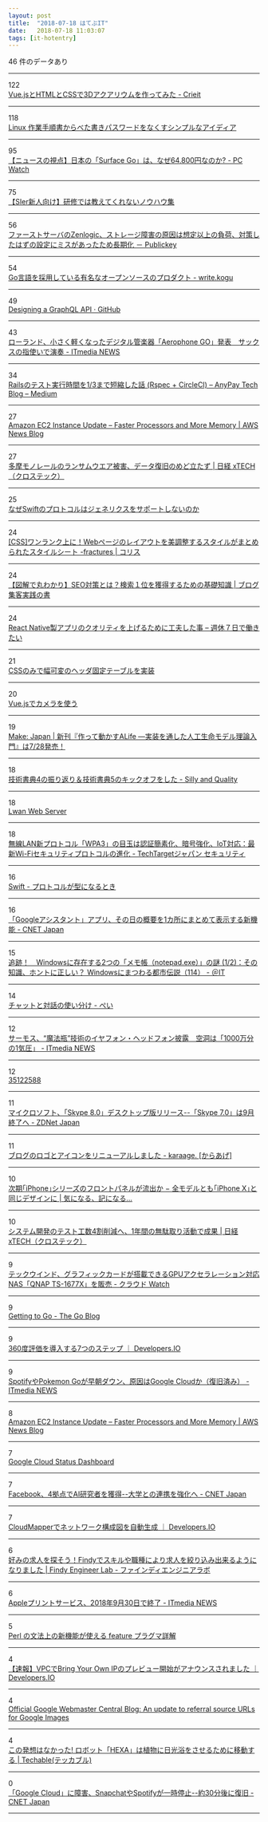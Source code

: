 ```yaml
---
layout: post
title:  "2018-07-18 はてぶIT"
date:   2018-07-18 11:03:07
tags: [it-hotentry]
---
```

46 件のデータあり

<hr><div class="row">
<div class="col-1"><span class="badge badge-pill badge-success h2">122</span></div>
<div class="col-11"><a href='https://crieit.net/posts/Vue-js-HTML-CSS-3D' target='_blank'>Vue.jsとHTMLとCSSで3Dアクアリウムを作ってみた - Crieit</a></div>
</div>
<hr>
<div class="row">
<div class="col-1"><span class="badge badge-pill badge-success h2">118</span></div>
<div class="col-11"><a href='https://qiita.com/ktooi/items/ba156bb1848c31f04949' target='_blank'>Linux 作業手順書からべた書きパスワードをなくすシンプルなアイディア</a></div>
</div>
<hr>
<div class="row">
<div class="col-1"><span class="badge badge-pill badge-success h2">95</span></div>
<div class="col-11"><a href='https://pc.watch.impress.co.jp/docs/column/howtoreadnews/1133160.html' target='_blank'>【ニュースの視点】日本の「Surface Go」は、なぜ64,800円なのか? - PC Watch</a></div>
</div>
<hr>
<div class="row">
<div class="col-1"><span class="badge badge-pill badge-success h2">75</span></div>
<div class="col-11"><a href='https://qiita.com/old-stone/items/6221824566116710453f' target='_blank'>【SIer新人向け】研修では教えてくれないノウハウ集</a></div>
</div>
<hr>
<div class="row">
<div class="col-1"><span class="badge badge-pill badge-success h2">56</span></div>
<div class="col-11"><a href='https://www.publickey1.jp/blog/18/zenlogic_1.html' target='_blank'>ファーストサーバのZenlogic、ストレージ障害の原因は想定以上の負荷、対策したはずの設定にミスがあったため長期化 － Publickey</a></div>
</div>
<hr>
<div class="row">
<div class="col-1"><span class="badge badge-pill badge-success h2">54</span></div>
<div class="col-11"><a href='http://write.kogus.org/articles/j5oYbI' target='_blank'>Go言語を採用している有名なオープンソースのプロダクト - write.kogu</a></div>
</div>
<hr>
<div class="row">
<div class="col-1"><span class="badge badge-pill badge-success h2">49</span></div>
<div class="col-11"><a href='https://gist.github.com/swalkinshaw/3a33e2d292b60e68fcebe12b62bbb3e2' target='_blank'>Designing a GraphQL API · GitHub</a></div>
</div>
<hr>
<div class="row">
<div class="col-1"><span class="badge badge-pill badge-success h2">43</span></div>
<div class="col-11"><a href='http://www.itmedia.co.jp/news/articles/1807/17/news127.html' target='_blank'>ローランド、小さく軽くなったデジタル管楽器「Aerophone GO」発表　サックスの指使いで演奏 - ITmedia NEWS</a></div>
</div>
<hr>
<div class="row">
<div class="col-1"><span class="badge badge-pill badge-success h2">34</span></div>
<div class="col-11"><a href='https://medium.com/anypay-tech-blog/441e78c1796c' target='_blank'>Railsのテスト実行時間を1/3まで短縮した話 (Rspec + CircleCI) – AnyPay Tech Blog – Medium</a></div>
</div>
<hr>
<div class="row">
<div class="col-1"><span class="badge badge-pill badge-success h2">27</span></div>
<div class="col-11"><a href='https://aws.amazon.com/blogs/aws/amazon-ec2-instance-update-faster-processors-and-more-memory/' target='_blank'>Amazon EC2 Instance Update – Faster Processors and More Memory | AWS News Blog</a></div>
</div>
<hr>
<div class="row">
<div class="col-1"><span class="badge badge-pill badge-success h2">27</span></div>
<div class="col-11"><a href='https://tech.nikkeibp.co.jp/atcl/nxt/news/18/01997/' target='_blank'>多摩モノレールのランサムウエア被害、データ復旧のめど立たず | 日経 xTECH（クロステック）</a></div>
</div>
<hr>
<div class="row">
<div class="col-1"><span class="badge badge-pill badge-success h2">25</span></div>
<div class="col-11"><a href='https://qiita.com/koher/items/b21879a31210f7408502' target='_blank'>なぜSwiftのプロトコルはジェネリクスをサポートしないのか</a></div>
</div>
<hr>
<div class="row">
<div class="col-1"><span class="badge badge-pill badge-success h2">24</span></div>
<div class="col-11"><a href='https://coliss.com/articles/build-websites/operation/css/css-utility-classes-fractures.html' target='_blank'>[CSS]ワンランク上に！Webページのレイアウトを美調整するスタイルがまとめられたスタイルシート -fractures | コリス</a></div>
</div>
<hr>
<div class="row">
<div class="col-1"><span class="badge badge-pill badge-success h2">24</span></div>
<div class="col-11"><a href='https://arata01.info/seo-base-10189' target='_blank'>【図解で丸わかり】SEO対策とは？検索１位を獲得するための基礎知識 | ブログ集客実践の書</a></div>
</div>
<hr>
<div class="row">
<div class="col-1"><span class="badge badge-pill badge-success h2">24</span></div>
<div class="col-11"><a href='https://blog.craftz.dog/lessons-learned-from-creating-my-mobile-app-to-build-a-high-quality-react-native-app-dcf021ce37ef' target='_blank'>React Native製アプリのクオリティを上げるために工夫した事 – 週休７日で働きたい</a></div>
</div>
<hr>
<div class="row">
<div class="col-1"><span class="badge badge-pill badge-success h2">21</span></div>
<div class="col-11"><a href='https://qiita.com/k7a/items/eda2f228f53e57827b7c' target='_blank'>CSSのみで幅可変のヘッダ固定テーブルを実装</a></div>
</div>
<hr>
<div class="row">
<div class="col-1"><span class="badge badge-pill badge-success h2">20</span></div>
<div class="col-11"><a href='https://qiita.com/nkg/items/be89d8aebda6509ce2e1' target='_blank'>Vue.jsでカメラを使う</a></div>
</div>
<hr>
<div class="row">
<div class="col-1"><span class="badge badge-pill badge-success h2">19</span></div>
<div class="col-11"><a href='http://makezine.jp/blog/2018/07/how-to-make-and-run-alife.html' target='_blank'>Make: Japan | 新刊『作って動かすALife ―実装を通した人工生命モデル理論入門』は7/28発売！</a></div>
</div>
<hr>
<div class="row">
<div class="col-1"><span class="badge badge-pill badge-success h2">18</span></div>
<div class="col-11"><a href='http://meganetaaan.hatenablog.com/entry/2018/07/17/233556' target='_blank'>技術書典4の振り返り＆技術書典5のキックオフをした - Silly and Quality</a></div>
</div>
<hr>
<div class="row">
<div class="col-1"><span class="badge badge-pill badge-success h2">18</span></div>
<div class="col-11"><a href='https://lwan.ws/' target='_blank'>Lwan Web Server</a></div>
</div>
<hr>
<div class="row">
<div class="col-1"><span class="badge badge-pill badge-success h2">18</span></div>
<div class="col-11"><a href='http://techtarget.itmedia.co.jp/tt/news/1807/17/news11.html' target='_blank'>無線LAN新プロトコル「WPA3」の目玉は認証簡素化、暗号強化、IoT対応：最新Wi-Fiセキュリティプロトコルの進化 - TechTargetジャパン セキュリティ</a></div>
</div>
<hr>
<div class="row">
<div class="col-1"><span class="badge badge-pill badge-success h2">16</span></div>
<div class="col-11"><a href='https://qiita.com/dankogai/items/5e8a96f707aa00710f14' target='_blank'>Swift - プロトコルが型になるとき</a></div>
</div>
<hr>
<div class="row">
<div class="col-1"><span class="badge badge-pill badge-success h2">16</span></div>
<div class="col-11"><a href='https://japan.cnet.com/article/35122601/' target='_blank'>「Googleアシスタント」アプリ、その日の概要を1カ所にまとめて表示する新機能 - CNET Japan</a></div>
</div>
<hr>
<div class="row">
<div class="col-1"><span class="badge badge-pill badge-success h2">15</span></div>
<div class="col-11"><a href='http://www.atmarkit.co.jp/ait/articles/1807/17/news012.html' target='_blank'>追跡！　Windowsに存在する2つの「メモ帳（notepad.exe）」の謎 (1/2)：その知識、ホントに正しい？ Windowsにまつわる都市伝説（114） - ＠IT</a></div>
</div>
<hr>
<div class="row">
<div class="col-1"><span class="badge badge-pill badge-success h2">14</span></div>
<div class="col-11"><a href='https://tikasan.hatenablog.com/entry/2018/07/17/224714' target='_blank'>チャットと対話の使い分け - ぺい</a></div>
</div>
<hr>
<div class="row">
<div class="col-1"><span class="badge badge-pill badge-success h2">12</span></div>
<div class="col-11"><a href='http://www.itmedia.co.jp/news/articles/1807/17/news095.html' target='_blank'>サーモス、“魔法瓶”技術のイヤフォン・ヘッドフォン披露　空洞は「1000万分の1気圧」 - ITmedia NEWS</a></div>
</div>
<hr>
<div class="row">
<div class="col-1"><span class="badge badge-pill badge-success h2">12</span></div>
<div class="col-11"><a href='https://japan.cnet.com/article/35122588/' target='_blank'>35122588</a></div>
</div>
<hr>
<div class="row">
<div class="col-1"><span class="badge badge-pill badge-success h2">11</span></div>
<div class="col-11"><a href='https://japan.zdnet.com/article/35122528/' target='_blank'>マイクロソフト、「Skype 8.0」デスクトップ版リリース--「Skype 7.0」は9月終了へ - ZDNet Japan</a></div>
</div>
<hr>
<div class="row">
<div class="col-1"><span class="badge badge-pill badge-success h2">11</span></div>
<div class="col-11"><a href='https://karaage.hatenadiary.jp/entry/2018/07/18/073000' target='_blank'>ブログのロゴとアイコンをリニューアルしました - karaage. [からあげ]</a></div>
</div>
<hr>
<div class="row">
<div class="col-1"><span class="badge badge-pill badge-success h2">10</span></div>
<div class="col-11"><a href='https://taisy0.com/2018/07/17/99386.html' target='_blank'>次期｢iPhone｣シリーズのフロントパネルが流出か − 全モデルとも｢iPhone X｣と同じデザインに | 気になる、記になる…</a></div>
</div>
<hr>
<div class="row">
<div class="col-1"><span class="badge badge-pill badge-success h2">10</span></div>
<div class="col-11"><a href='https://tech.nikkeibp.co.jp/atcl/nxt/column/18/00359/071000001/' target='_blank'>システム開発のテスト工数4割削減へ、1年間の無駄取り活動で成果 | 日経 xTECH（クロステック）</a></div>
</div>
<hr>
<div class="row">
<div class="col-1"><span class="badge badge-pill badge-success h2">9</span></div>
<div class="col-11"><a href='https://cloud.watch.impress.co.jp/docs/news/1133229.html' target='_blank'>テックウインド、グラフィックカードが搭載できるGPUアクセラレーション対応NAS「QNAP TS-1677X」を販売 - クラウド Watch</a></div>
</div>
<hr>
<div class="row">
<div class="col-1"><span class="badge badge-pill badge-success h2">9</span></div>
<div class="col-11"><a href='https://blog.golang.org/ismmkeynote' target='_blank'>Getting to Go - The Go Blog</a></div>
</div>
<hr>
<div class="row">
<div class="col-1"><span class="badge badge-pill badge-success h2">9</span></div>
<div class="col-11"><a href='https://dev.classmethod.jp/etc/aws-bu-360do/' target='_blank'>360度評価を導入する7つのステップ ｜ Developers.IO</a></div>
</div>
<hr>
<div class="row">
<div class="col-1"><span class="badge badge-pill badge-success h2">9</span></div>
<div class="col-11"><a href='http://www.itmedia.co.jp/news/articles/1807/18/news060.html' target='_blank'>SpotifyやPokemon Goが早朝ダウン、原因はGoogle Cloudか（復旧済み） - ITmedia NEWS</a></div>
</div>
<hr>
<div class="row">
<div class="col-1"><span class="badge badge-pill badge-success h2">8</span></div>
<div class="col-11"><a href='https://aws.amazon.com/jp/blogs/aws/amazon-ec2-instance-update-faster-processors-and-more-memory/' target='_blank'>Amazon EC2 Instance Update – Faster Processors and More Memory | AWS News Blog</a></div>
</div>
<hr>
<div class="row">
<div class="col-1"><span class="badge badge-pill badge-success h2">7</span></div>
<div class="col-11"><a href='https://status.cloud.google.com/incident/cloud-networking/18012' target='_blank'>Google Cloud Status Dashboard</a></div>
</div>
<hr>
<div class="row">
<div class="col-1"><span class="badge badge-pill badge-success h2">7</span></div>
<div class="col-11"><a href='https://japan.cnet.com/article/35122602/' target='_blank'>Facebook、4拠点でAI研究者を獲得--大学との連携を強化へ - CNET Japan</a></div>
</div>
<hr>
<div class="row">
<div class="col-1"><span class="badge badge-pill badge-success h2">7</span></div>
<div class="col-11"><a href='https://dev.classmethod.jp/cloud/aws/cloudmapper-install/' target='_blank'>CloudMapperでネットワーク構成図を自動生成 ｜ Developers.IO</a></div>
</div>
<hr>
<div class="row">
<div class="col-1"><span class="badge badge-pill badge-success h2">6</span></div>
<div class="col-11"><a href='https://findy-code.io/engineer-lab/refine-recommend-jobs' target='_blank'>好みの求人を探そう！Findyでスキルや職種により求人を絞り込み出来るようになりました | Findy Engineer Lab - ファインディエンジニアラボ</a></div>
</div>
<hr>
<div class="row">
<div class="col-1"><span class="badge badge-pill badge-success h2">6</span></div>
<div class="col-11"><a href='http://www.itmedia.co.jp/news/articles/1807/17/news069.html' target='_blank'>Appleプリントサービス、2018年9月30日で終了 - ITmedia NEWS</a></div>
</div>
<hr>
<div class="row">
<div class="col-1"><span class="badge badge-pill badge-success h2">5</span></div>
<div class="col-11"><a href='https://qiita.com/xtetsuji/items/a21c718ca37799d11c7c' target='_blank'>Perl の文法上の新機能が使える feature プラグマ詳解</a></div>
</div>
<hr>
<div class="row">
<div class="col-1"><span class="badge badge-pill badge-success h2">4</span></div>
<div class="col-11"><a href='https://dev.classmethod.jp/cloud/aws/bring-your-own-ip-preview/' target='_blank'>【速報】VPCでBring Your Own IPのプレビュー開始がアナウンスされました ｜ Developers.IO</a></div>
</div>
<hr>
<div class="row">
<div class="col-1"><span class="badge badge-pill badge-success h2">4</span></div>
<div class="col-11"><a href='https://webmasters.googleblog.com/2018/07/an-update-to-referral-source-urls-for.html' target='_blank'>Official Google Webmaster Central Blog: An update to referral source URLs for Google Images</a></div>
</div>
<hr>
<div class="row">
<div class="col-1"><span class="badge badge-pill badge-success h2">4</span></div>
<div class="col-11"><a href='https://techable.jp/archives/80211' target='_blank'>この発想はなかった! ロボット「HEXA」は植物に日光浴をさせるために移動する | Techable(テッカブル)</a></div>
</div>
<hr>
<div class="row">
<div class="col-1"><span class="badge badge-pill badge-success h2">0</span></div>
<div class="col-11"><a href='https://japan.cnet.com/article/35122609/' target='_blank'>「Google Cloud」に障害、SnapchatやSpotifyが一時停止--約30分後に復旧 - CNET Japan</a></div>
</div>
<hr>
